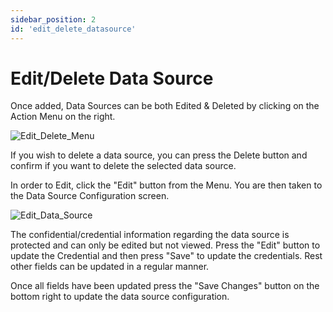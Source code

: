 ```yaml
---
sidebar_position: 2
id: 'edit_delete_datasource'
---
```

# Edit/Delete Data Source

Once added, Data Sources can be both Edited & Deleted by clicking on the Action Menu on the right.

![Edit_Delete_Menu](/img/connecting-to-data-sources/edit_delete_menu.png)

If you wish to delete a data source, you can press the Delete button and confirm if you want to delete the selected data source.

In order to Edit, click the "Edit" button from the Menu. You are then taken to the Data Source Configuration screen.

![Edit_Data_Source](/img/connecting-to-data-sources/edit_data_source.png)

The confidential/credential information regarding the data source is protected and can only be edited but not viewed. Press the "Edit" button to update the Credential and then press "Save" to update the credentials. Rest other fields can be updated in a regular manner.

Once all fields have been updated press the "Save Changes" button on the bottom right to update the data source configuration.
